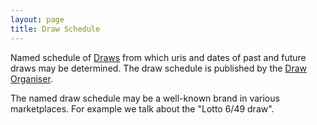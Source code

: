 ```yaml
---
layout: page
title: Draw Schedule
---
```


Named schedule of [Draws](draw) from which uris and dates of past and future draws may be determined. The draw schedule is published by the [Draw Organiser](draw-organiser).

The named draw schedule may be a well-known brand in various marketplaces. For example we talk about the "Lotto 6/49 draw".

